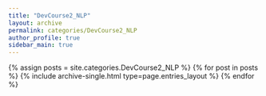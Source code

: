 ```yaml
---
title: "DevCourse2_NLP"
layout: archive
permalink: categories/DevCourse2_NLP
author_profile: true
sidebar_main: true
---
```



{% assign posts = site.categories.DevCourse2_NLP %}
{% for post in posts %} {% include archive-single.html type=page.entries_layout %} {% endfor %}